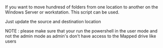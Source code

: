 If you want to move hundresd of folders from one location to another on the Windows Server or workstation. This script can be used.

Just update the source and destination location

NOTE : please make sure that your run the powershell in the user mode and not the admin mode as admin's don't have access to the Mapped drive like users
